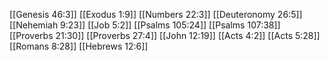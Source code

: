 [[Genesis 46:3]]
[[Exodus 1:9]]
[[Numbers 22:3]]
[[Deuteronomy 26:5]]
[[Nehemiah 9:23]]
[[Job 5:2]]
[[Psalms 105:24]]
[[Psalms 107:38]]
[[Proverbs 21:30]]
[[Proverbs 27:4]]
[[John 12:19]]
[[Acts 4:2]]
[[Acts 5:28]]
[[Romans 8:28]]
[[Hebrews 12:6]]
